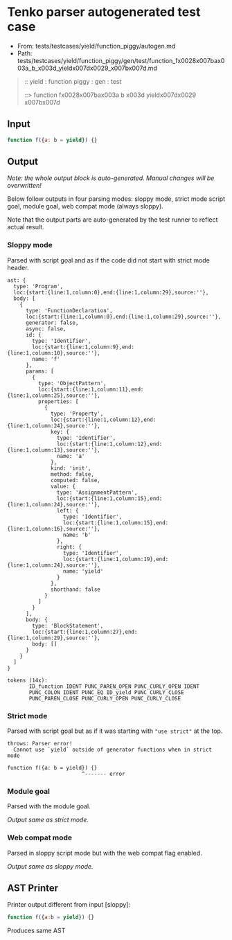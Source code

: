 # Tenko parser autogenerated test case

- From: tests/testcases/yield/function_piggy/autogen.md
- Path: tests/testcases/yield/function_piggy/gen/test/function_fx0028x007bax003a_b_x003d_yieldx007dx0029_x007bx007d.md

> :: yield : function piggy : gen : test
>
> ::> function fx0028x007bax003a b x003d yieldx007dx0029 x007bx007d

## Input


`````js
function f({a: b = yield}) {}
`````

## Output

_Note: the whole output block is auto-generated. Manual changes will be overwritten!_

Below follow outputs in four parsing modes: sloppy mode, strict mode script goal, module goal, web compat mode (always sloppy).

Note that the output parts are auto-generated by the test runner to reflect actual result.

### Sloppy mode

Parsed with script goal and as if the code did not start with strict mode header.

`````
ast: {
  type: 'Program',
  loc:{start:{line:1,column:0},end:{line:1,column:29},source:''},
  body: [
    {
      type: 'FunctionDeclaration',
      loc:{start:{line:1,column:0},end:{line:1,column:29},source:''},
      generator: false,
      async: false,
      id: {
        type: 'Identifier',
        loc:{start:{line:1,column:9},end:{line:1,column:10},source:''},
        name: 'f'
      },
      params: [
        {
          type: 'ObjectPattern',
          loc:{start:{line:1,column:11},end:{line:1,column:25},source:''},
          properties: [
            {
              type: 'Property',
              loc:{start:{line:1,column:12},end:{line:1,column:24},source:''},
              key: {
                type: 'Identifier',
                loc:{start:{line:1,column:12},end:{line:1,column:13},source:''},
                name: 'a'
              },
              kind: 'init',
              method: false,
              computed: false,
              value: {
                type: 'AssignmentPattern',
                loc:{start:{line:1,column:15},end:{line:1,column:24},source:''},
                left: {
                  type: 'Identifier',
                  loc:{start:{line:1,column:15},end:{line:1,column:16},source:''},
                  name: 'b'
                },
                right: {
                  type: 'Identifier',
                  loc:{start:{line:1,column:19},end:{line:1,column:24},source:''},
                  name: 'yield'
                }
              },
              shorthand: false
            }
          ]
        }
      ],
      body: {
        type: 'BlockStatement',
        loc:{start:{line:1,column:27},end:{line:1,column:29},source:''},
        body: []
      }
    }
  ]
}

tokens (14x):
       ID_function IDENT PUNC_PAREN_OPEN PUNC_CURLY_OPEN IDENT
       PUNC_COLON IDENT PUNC_EQ ID_yield PUNC_CURLY_CLOSE
       PUNC_PAREN_CLOSE PUNC_CURLY_OPEN PUNC_CURLY_CLOSE
`````

### Strict mode

Parsed with script goal but as if it was starting with `"use strict"` at the top.

`````
throws: Parser error!
  Cannot use `yield` outside of generator functions when in strict mode

function f({a: b = yield}) {}
                        ^------- error
`````


### Module goal

Parsed with the module goal.

_Output same as strict mode._

### Web compat mode

Parsed in sloppy script mode but with the web compat flag enabled.

_Output same as sloppy mode._

## AST Printer

Printer output different from input [sloppy]:

````js
function f({a:b = yield}) {}
````

Produces same AST
